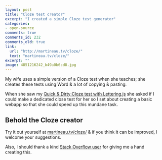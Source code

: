 ```yaml
---
layout: post
title: "Cloze test creator"
excerpt: "I created a simple Cloze test generator"
categories:
- open-source
comments: true
comments_id: 232
comments_old: true
link:
  url: "http://martineau.tv/cloze/"
  text: "martineau.tv/cloze/"
excerpt: ""
image: 4851216242_b49a0b6cd8.jpg
---
```

My wife uses a simple version of a Cloze test when she teaches; she creates these tests using Word & a lot of copying & pasting.

When she saw my [Quick & Dirty Cloze test with Lettering.js]() she asked if I could make a dedicated close test for her so I set about creating a basic webapp so that she could speed up this mundane task.

## Behold the Cloze creator
Try it out yourself at [martineau.tv/cloze/](http://martineau.tv/cloze/) & if you think it can be improved, I welcome your suggestions.

Also, I should thank a kind [Stack Overflow user](http://stackoverflow.com/users/546272/andy) for giving me a hand creating this.
